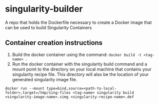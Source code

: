 # singularity-builder
A repo that holds the Dockerfile necessary to create a Docker image that can be used to build Singularity Containers

## Container creation instructions
  1. Build the docker container using the command: `docker build -t <tag-name> .`
  2. Run the docker container with the singularity build command and a mount point to the directory on your local machine that contains your singularity recipe file. This directory will also be the location of your generated singularity image file.

  `docker run --mount type=bind,source=<path-to-local-folder>,target=/tmp/sing-files <tag-name> singularity build <singularity-image-name>.simg <singularity-recipe-name>.def`
